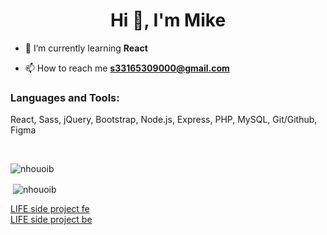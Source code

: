 <h1 align="center">Hi 👋, I'm Mike</h1>

- 🌱 I’m currently learning **React**

- 📫 How to reach me **s33165309000@gmail.com**

<h3 align="left">Languages and Tools:</h3>
<p>React, Sass, jQuery, Bootstrap, Node.js, Express, PHP, MySQL, Git/Github, Figma</p>

<br>

<p><img align="left" src="https://github-readme-stats.vercel.app/api/top-langs?username=nhouoib&show_icons=true&locale=en&layout=compact" alt="nhouoib" /></p>

<br>

<p>&nbsp;<img align="center" src="https://github-readme-stats.vercel.app/api?username=nhouoib&show_icons=true&locale=en" alt="nhouoib" /></p>

<a href="https://github.com/zyuan8591/life_project_fe">LIFE side project fe</a>
<br>
<a href="https://github.com/zyuan8591/life_project_be">LIFE side project be</a>
